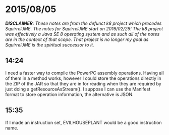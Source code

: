 # 2015/08/05

***DISCLAIMER***: _These notes are from the defunct k8 project which_
_precedes SquirrelJME. The notes for SquirrelJME start on 2016/02/26!_
_The k8 project was effectively a Java SE 8 operating system and as such_
_all of the notes are in the context of that scope. That project is no_
_longer my goal as SquirrelJME is the spiritual successor to it._

## 14:24

I need a faster way to compile the PowerPC assembly operations. Having all of
them in a method works, however I could store the operations directly in the
ZIP of the JAR so that they are in for reading when they are required by just
doing a getResourceAsStream(). I suppose I can use the Manifest format to
store operation information, the alternative is JSON.

## 15:35

If I made an instruction set, EVILHOUSEPLANT would be a good instruction name.

